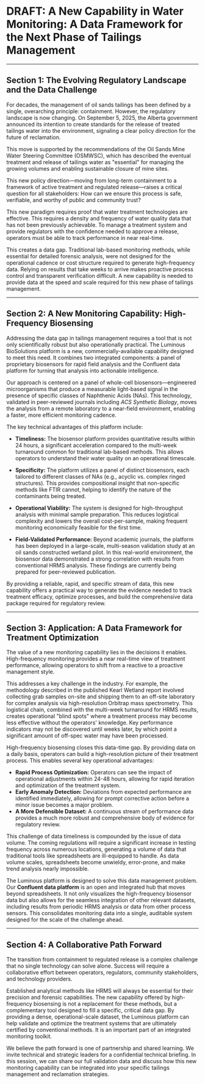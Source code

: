 # DRAFT: A New Capability in Water Monitoring: A Data Framework for the Next Phase of Tailings Management

---

## **Section 1: The Evolving Regulatory Landscape and the Data Challenge**

For decades, the management of oil sands tailings has been defined by a single, overarching principle: containment. However, the regulatory landscape is now changing. On September 5, 2025, the Alberta government announced its intention to create standards for the release of treated tailings water into the environment, signaling a clear policy direction for the future of reclamation.

This move is supported by the recommendations of the Oil Sands Mine Water Steering Committee (OSMWSC), which has described the eventual treatment and release of tailings water as "essential" for managing the growing volumes and enabling sustainable closure of mine sites.

This new policy direction—moving from long-term containment to a framework of active treatment and regulated release—raises a critical question for all stakeholders: How can we ensure this process is safe, verifiable, and worthy of public and community trust?

This new paradigm requires proof that water treatment technologies are effective. This requires a density and frequency of water quality data that has not been previously achievable. To manage a treatment system and provide regulators with the confidence needed to approve a release, operators must be able to track performance in near real-time.

This creates a data gap. Traditional lab-based monitoring methods, while essential for detailed forensic analysis, were not designed for the operational cadence or cost structure required to generate high-frequency data. Relying on results that take weeks to arrive makes proactive process control and transparent verification difficult. A new capability is needed to provide data at the speed and scale required for this new phase of tailings management.

---

## **Section 2: A New Monitoring Capability: High-Frequency Biosensing**

Addressing the data gap in tailings management requires a tool that is not only scientifically robust but also operationally practical. The Luminous BioSolutions platform is a new, commercially-available capability designed to meet this need. It combines two integrated components: a panel of proprietary biosensors for rapid field analysis and the Confluent data platform for turning that analysis into actionable intelligence.

Our approach is centered on a panel of whole-cell biosensors—engineered microorganisms that produce a measurable light-based signal in the presence of specific classes of Naphthenic Acids (NAs). This technology, validated in peer-reviewed journals including *ACS Synthetic Biology*, moves the analysis from a remote laboratory to a near-field environment, enabling a faster, more efficient monitoring cadence.

The key technical advantages of this platform include:

*   **Timeliness:** The biosensor platform provides quantitative results within 24 hours, a significant acceleration compared to the multi-week turnaround common for traditional lab-based methods. This allows operators to understand their water quality on an operational timescale.

*   **Specificity:** The platform utilizes a panel of distinct biosensors, each tailored to different classes of NAs (e.g., acyclic vs. complex ringed structures). This provides compositional insight that non-specific methods like FTIR cannot, helping to identify the nature of the contaminants being treated.

*   **Operational Viability:** The system is designed for high-throughput analysis with minimal sample preparation. This reduces logistical complexity and lowers the overall cost-per-sample, making frequent monitoring economically feasible for the first time.

*   **Field-Validated Performance:** Beyond academic journals, the platform has been deployed in a large-scale, multi-season validation study at an oil sands constructed wetland pilot. In this real-world environment, the biosensor data demonstrated a strong correlation with results from conventional HRMS analysis. These findings are currently being prepared for peer-reviewed publication.

By providing a reliable, rapid, and specific stream of data, this new capability offers a practical way to generate the evidence needed to track treatment efficacy, optimize processes, and build the comprehensive data package required for regulatory review.

---

## **Section 3: Application: A Data Framework for Treatment Optimization**

The value of a new monitoring capability lies in the decisions it enables. High-frequency monitoring provides a near real-time view of treatment performance, allowing operators to shift from a reactive to a proactive management style.

This addresses a key challenge in the industry. For example, the methodology described in the published Kearl Wetland report involved collecting grab samples on-site and shipping them to an off-site laboratory for complex analysis via high-resolution Orbitrap mass spectrometry. This logistical chain, combined with the multi-week turnaround for HRMS results, creates operational "blind spots" where a treatment process may become less effective without the operators' knowledge. Key performance indicators may not be discovered until weeks later, by which point a significant amount of off-spec water may have been processed.

High-frequency biosensing closes this data-time gap. By providing data on a daily basis, operators can build a high-resolution picture of their treatment process. This enables several key operational advantages:

*   **Rapid Process Optimization:** Operators can see the impact of operational adjustments within 24-48 hours, allowing for rapid iteration and optimization of the treatment system.
*   **Early Anomaly Detection:** Deviations from expected performance are identified immediately, allowing for prompt corrective action before a minor issue becomes a major problem.
*   **A More Defensible Dataset:** A continuous stream of performance data provides a much more robust and comprehensive body of evidence for regulatory review.

This challenge of data timeliness is compounded by the issue of data volume. The coming regulations will require a significant increase in testing frequency across numerous locations, generating a volume of data that traditional tools like spreadsheets are ill-equipped to handle. As data volume scales, spreadsheets become unwieldy, error-prone, and make trend analysis nearly impossible.

The Luminous platform is designed to solve this data management problem. Our **Confluent data platform** is an open and integrated hub that moves beyond spreadsheets. It not only visualizes the high-frequency biosensor data but also allows for the seamless integration of other relevant datasets, including results from periodic HRMS analysis or data from other process sensors. This consolidates monitoring data into a single, auditable system designed for the scale of the challenge ahead.

---

## **Section 4: A Collaborative Path Forward**

The transition from containment to regulated release is a complex challenge that no single technology can solve alone. Success will require a collaborative effort between operators, regulators, community stakeholders, and technology providers.

Established analytical methods like HRMS will always be essential for their precision and forensic capabilities. The new capability offered by high-frequency biosensing is not a replacement for these methods, but a complementary tool designed to fill a specific, critical data gap. By providing a dense, operational-scale dataset, the Luminous platform can help validate and optimize the treatment systems that are ultimately certified by conventional methods. It is an important part of an integrated monitoring toolkit.

We believe the path forward is one of partnership and shared learning. We invite technical and strategic leaders for a confidential technical briefing. In this session, we can share our full validation data and discuss how this new monitoring capability can be integrated into your specific tailings management and reclamation strategies.